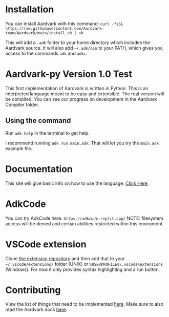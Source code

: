 # Installation
You can install Aardvark with this command:
`curl -fsSL https://raw.githubusercontent.com/Aardvark-team/Aardvark/main/install.sh | sh`

This will add a `.adk` folder to your home directory which includes the Aardvark source.
It will also add `~/.adk/bin` to your PATH, which gives you access to the commands `adk` and `adkc`.

# Aardvark-py Version 1.0 Test
This first implementation of Aardvark is written in Python. 
This is an interpreted language meant to be easy and extensible.
The real version will be compiled. You can see our progress on development in the Aardvark Compiler folder.

## Using the command
Run `adk help` in the terminal to get help.

I recommend running `adk run main.adk`.
That will let you try the `main.adk` example file.

# Documentation
This site will give basic info on how to use the language: [Click Here](https://aardvark-docs.replit.app/).

# AdkCode
You can try AdkCode here: `https://adkcode.replit.app/`
NOTE: filesystem access will be denied and certian abilities restricted within this enviroment.

# VSCode extension
Clone [the extension repository](https://github.com/Aardvark-team/Aardvark-vscode-extension) and then add that to your `~/.vscode/extensions/` folder (UNIX) or `%USERPROFILE%\.vscode\extensions` (Windows).
For now it only provides syntax highlighting and a run button.

# Contributing 
View the list of things that need to be implemented [here](https://github.com/orgs/Aardvark-team/projects/3).
Make sure to also read the Aardvark docs [here](https://aardvark-docs.replit.app/).
